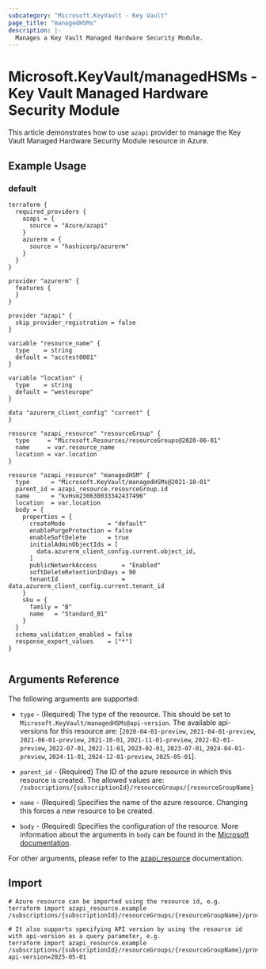 ```yaml
---
subcategory: "Microsoft.KeyVault - Key Vault"
page_title: "managedHSMs"
description: |-
  Manages a Key Vault Managed Hardware Security Module.
---
```


# Microsoft.KeyVault/managedHSMs - Key Vault Managed Hardware Security Module

This article demonstrates how to use `azapi` provider to manage the Key Vault Managed Hardware Security Module resource in Azure.

## Example Usage

### default

```hcl
terraform {
  required_providers {
    azapi = {
      source = "Azure/azapi"
    }
    azurerm = {
      source = "hashicorp/azurerm"
    }
  }
}

provider "azurerm" {
  features {
  }
}

provider "azapi" {
  skip_provider_registration = false
}

variable "resource_name" {
  type    = string
  default = "acctest0001"
}

variable "location" {
  type    = string
  default = "westeurope"
}

data "azurerm_client_config" "current" {
}

resource "azapi_resource" "resourceGroup" {
  type     = "Microsoft.Resources/resourceGroups@2020-06-01"
  name     = var.resource_name
  location = var.location
}

resource "azapi_resource" "managedHSM" {
  type      = "Microsoft.KeyVault/managedHSMs@2021-10-01"
  parent_id = azapi_resource.resourceGroup.id
  name      = "kvHsm230630033342437496"
  location  = var.location
  body = {
    properties = {
      createMode            = "default"
      enablePurgeProtection = false
      enableSoftDelete      = true
      initialAdminObjectIds = [
        data.azurerm_client_config.current.object_id,
      ]
      publicNetworkAccess       = "Enabled"
      softDeleteRetentionInDays = 90
      tenantId                  = data.azurerm_client_config.current.tenant_id
    }
    sku = {
      family = "B"
      name   = "Standard_B1"
    }
  }
  schema_validation_enabled = false
  response_export_values    = ["*"]
}


```



## Arguments Reference

The following arguments are supported:

* `type` - (Required) The type of the resource. This should be set to `Microsoft.KeyVault/managedHSMs@api-version`. The available api-versions for this resource are: [`2020-04-01-preview`, `2021-04-01-preview`, `2021-06-01-preview`, `2021-10-01`, `2021-11-01-preview`, `2022-02-01-preview`, `2022-07-01`, `2022-11-01`, `2023-02-01`, `2023-07-01`, `2024-04-01-preview`, `2024-11-01`, `2024-12-01-preview`, `2025-05-01`].

* `parent_id` - (Required) The ID of the azure resource in which this resource is created. The allowed values are:  
  `/subscriptions/{subscriptionId}/resourceGroups/{resourceGroupName}`

* `name` - (Required) Specifies the name of the azure resource. Changing this forces a new resource to be created.

* `body` - (Required) Specifies the configuration of the resource. More information about the arguments in `body` can be found in the [Microsoft documentation](https://learn.microsoft.com/en-us/azure/templates/Microsoft.KeyVault/managedHSMs?pivots=deployment-language-terraform).

For other arguments, please refer to the [azapi_resource](https://registry.terraform.io/providers/Azure/azapi/latest/docs/resources/resource) documentation.

## Import

 ```shell
 # Azure resource can be imported using the resource id, e.g.
 terraform import azapi_resource.example /subscriptions/{subscriptionId}/resourceGroups/{resourceGroupName}/providers/Microsoft.KeyVault/managedHSMs/{resourceName}
 
 # It also supports specifying API version by using the resource id with api-version as a query parameter, e.g.
 terraform import azapi_resource.example /subscriptions/{subscriptionId}/resourceGroups/{resourceGroupName}/providers/Microsoft.KeyVault/managedHSMs/{resourceName}?api-version=2025-05-01
 ```
